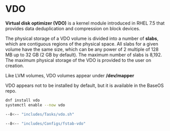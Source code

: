 # VDO

**Virtual disk optimizer (VDO)** is a kernel module introduced in RHEL 7.5 that provides data deduplication and compression on block devices.

The physical storage of a VDO volume is divided into a number of **slabs**, which are contiguous regions of the physical space. 
All slabs for a given volume have the same size, which can be any power of 2 multiple of 128 MB up to 32 GB (2 GB by default).
The maximum number of slabs is 8,192.
The maximum physical storage of the VDO is provided to the user on creation.

Like LVM volumes, VDO volumes appear under **/dev/mapper**

VDO appears not to be installed by default, but it is available in the BaseOS repo.
```sh
dnf install vdo
systemctl enable --now vdo
```

```sh title="Create a VDO volume"
--8<-- "includes/Tasks/vdo.sh"
```

```sh title="/etc/fstab"
--8<-- "includes/Configs/fstab-vdo"
```